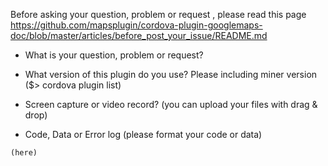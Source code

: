 Before asking your question, problem or request , please read this page
https://github.com/mapsplugin/cordova-plugin-googlemaps-doc/blob/master/articles/before_post_your_issue/README.md

- What is your question, problem or request?


- What version of this plugin do you use? Please including miner version ($> cordova plugin list)


- Screen capture or video record?
(you can upload your files with drag & drop)


- Code, Data or Error log (please format your code or data)


```js
(here)
```
